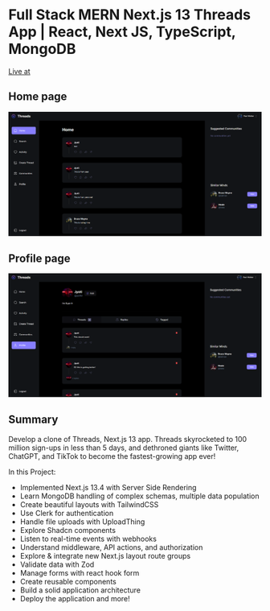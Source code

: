 # Full Stack MERN Next.js 13 Threads App | React, Next JS, TypeScript, MongoDB

[Live at](https://threads-self-alpha.vercel.app/)

## Home page
![Home](/documents/home.png)

## Profile page
![Profile](/documents/profile.png)

## Summary
Develop a clone of Threads, Next.js 13 app. Threads skyrocketed to 100 million sign-ups in less than 5 days, and dethroned giants like Twitter, ChatGPT, and TikTok to become the fastest-growing app ever!

In this Project:
- Implemented Next.js 13.4 with Server Side Rendering
- Learn MongoDB handling of complex schemas, multiple data population
- Create beautiful layouts with TailwindCSS
- Use Clerk for authentication
- Handle file uploads with UploadThing
- Explore Shadcn components
- Listen to real-time events with webhooks
- Understand middleware, API actions, and authorization
- Explore & integrate new Next.js layout route groups
- Validate data with Zod
- Manage forms with react hook form
- Create reusable components
- Build a solid application architecture
- Deploy the application and more!
